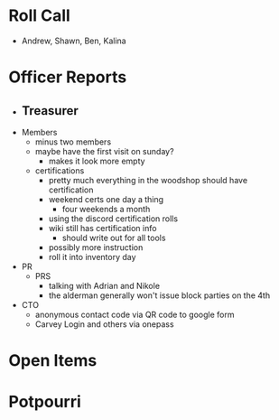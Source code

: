 # Roll Call

-  Andrew, Shawn, Ben, Kalina
  
# Officer Reports

- Treasurer
  - 
- Members
  - minus two members
  - maybe have the first visit on sunday?
    - makes it look more empty
  - certifications
    - pretty much everything in the woodshop should have certification
    - weekend certs one day a thing
      - four weekends a month
    - using the discord certification rolls
    - wiki still has certification info
      - should write out for all tools
    - possibly more instruction
    - roll it into inventory day
- PR
  - PRS
    - talking with Adrian and Nikole
    - the alderman generally won't issue block parties on the 4th
- CTO
  - anonymous contact code via QR code to google form
  - Carvey Login and others via onepass

  
# Open Items

# Potpourri

